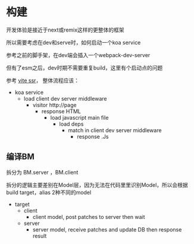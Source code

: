 # 构建

开发体验是接近于next或remix这样的更整体的框架

所以需要考虑在dev和serve时，如何启动一个koa service

参考之前的脚手架，在dev端会插入一个webpack-dev-server

但有了esm之后，dev时期不需要重复build，这里有个启动点的问题

参考 [vite ssr](https://cn.vitejs.dev/guide/ssr.html)，  整体流程应该：

- koa service
  - load client dev server middleware
    - visitor http://page
      - response HTML
        - load javascript main file
          - load deps
            - match in client dev server middleware
              - response .Js


## 编译BM

拆分为 BM.server ，BM.client

拆分的逻辑主要差别在Model层，因为无法在代码里里识别Model，所以会根据 build target，alias 2种不同的model

- target
  - client
    - client model, post patches to server then wait
  - server
    - server model, receive patches and update DB then response result